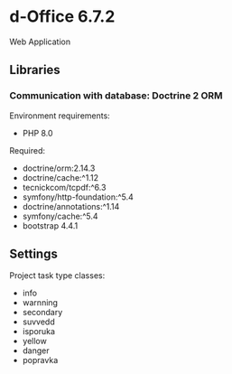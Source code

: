 # d-Office 6.7.2

Web Application

## Libraries

### Communication with database: Doctrine 2 ORM

Environment requirements:
* PHP 8.0

Required:
* doctrine/orm:2.14.3
* doctrine/cache:^1.12
* tecnickcom/tcpdf:^6.3
* symfony/http-foundation:^5.4
* doctrine/annotations:^1.14
* symfony/cache:^5.4
* bootstrap 4.4.1

## Settings

Project task type classes:
* info
* warnning
* secondary
* suvvedd
* isporuka
* yellow
* danger
* popravka
